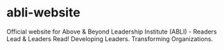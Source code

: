 # abli-website
Official website for Above &amp; Beyond Leadership Institute (ABLI) - Readers Lead &amp; Leaders Read! Developing Leaders. Transforming Organizations.

